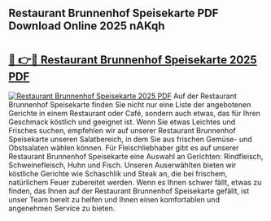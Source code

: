## Restaurant Brunnenhof Speisekarte PDF Download Online 2025 nAKqh

# <h2><a href="http://gc8m2u.nevu.top/?p=Restaurant+Brunnenhof+Speisekarte">🔗 👉🔴 Restaurant Brunnenhof Speisekarte 2025 PDF</a></h2>

[![Restaurant Brunnenhof Speisekarte 2025 PDF](https://i.imgur.com/dBaPXMq.png)](http://gc8m2u.nevu.top/?p=Restaurant+Brunnenhof+Speisekarte)
Auf der Restaurant Brunnenhof Speisekarte finden Sie nicht nur eine Liste der angebotenen Gerichte in einem Restaurant oder Café, sondern auch etwas, das für Ihren Geschmack köstlich und geeignet ist. Wenn Sie etwas Leichtes und Frisches suchen, empfehlen wir auf unserer Restaurant Brunnenhof Speisekarte unseren Salatbereich, in dem Sie aus frischen Gemüse- und Obstsalaten wählen können. Für Fleischliebhaber gibt es auf unserer Restaurant Brunnenhof Speisekarte eine Auswahl an Gerichten: Rindfleisch, Schweinefleisch, Huhn und Fisch. Unseren Auserwählten bieten wir köstliche Gerichte wie Schaschlik und Steak an, die bei frischem, natürlichem Feuer zubereitet werden. Wenn es Ihnen schwer fällt, etwas zu finden, das Ihnen auf der Restaurant Brunnenhof Speisekarte gefällt, ist unser Team bereit zu helfen und Ihnen einen komfortablen und angenehmen Service zu bieten.
